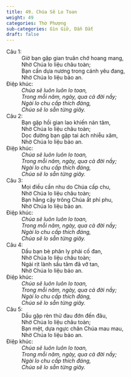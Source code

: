 ```yaml
---
title: 49. Chúa Sẽ Lo Toan
weight: 49
categories: Thờ Phượng
sub-categories: Gìn Giữ, Dẫn Dắt
draft: false
---
```

<dl><dt>Câu 1:</dt><dd data-verse="1">Giờ bạn gặp gian truân chớ hoang mang, <br/>Nhờ Chúa lo liệu châu toàn; <br/>Bạn cần dựa nương trong cánh yêu đang, <br/>Nhờ Chúa lo liệu bảo an. </dd><dt>Điệp khúc:</dt><dd data-chorus="1"><em>Chúa sẽ luôn luôn lo toan, <br/>Trong mỗi năm, ngày, qua cả đời nầy; <br/>Ngài lo chu cấp thích đáng, <br/>Chúa sẽ lo sẵn từng giây. </em></dd><dt>Câu 2:</dt><dd data-verse="2">Bạn gặp hồi gian lao khiến nản tâm, <br/>Nhờ Chúa lo liệu châu toàn; <br/>Dọc đường bạn gặp tai ách nhiễu xâm, <br/>Nhờ Chúa lo liệu bảo an. </dd><dt>Điệp khúc:</dt><dd data-chorus="1"><em>Chúa sẽ luôn luôn lo toan, <br/>Trong mỗi năm, ngày, qua cả đời nầy; <br/>Ngài lo chu cấp thích đáng, <br/>Chúa sẽ lo sẵn từng giây. </em></dd><dt>Câu 3:</dt><dd data-verse="3">Mọi điều cần nhu do Chúa cấp chu, <br/>Nhờ Chúa lo liệu châu toàn; <br/>Bạn hằng cậy trông Chúa ắt phỉ phu, <br/>Nhờ Chúa lo liệu bảo an. </dd><dt>Điệp khúc:</dt><dd data-chorus="1"><em>Chúa sẽ luôn luôn lo toan, <br/>Trong mỗi năm, ngày, qua cả đời nầy; <br/>Ngài lo chu cấp thích đáng, <br/>Chúa sẽ lo sẵn từng giây. </em></dd><dt>Câu 4:</dt><dd data-verse="4">Dầu bạn bè phân ly phải cố đan, <br/>Nhờ Chúa lo liệu châu toàn; <br/>Ngài rịt lành sầu tâm đã vỡ tan, <br/>Nhờ Chúa lo liệu bảo an. </dd><dt>Điệp khúc:</dt><dd data-chorus="1"><em>Chúa sẽ luôn luôn lo toan, <br/>Trong mỗi năm, ngày, qua cả đời nầy; <br/>Ngài lo chu cấp thích đáng, <br/>Chúa sẽ lo sẵn từng giây. </em></dd><dt>Câu 5:</dt><dd data-verse="5">Dầu gặp rèn thử đau đớn đến đâu, <br/>Nhờ Chúa lo liệu châu toàn; <br/>Bạn mệt, dựa ngực chân Chúa mau mau, <br/>Nhờ Chúa lo liệu bảo an. <dt>Điệp khúc:</dt><dd data-chorus="1"><em>Chúa sẽ luôn luôn lo toan, <br/>Trong mỗi năm, ngày, qua cả đời nầy; <br/>Ngài lo chu cấp thích đáng, <br/>Chúa sẽ lo sẵn từng giây. </em></dd></dl>